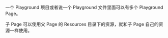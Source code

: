 

一个 Playground 项目或者说一个 Playground 文件里面可以有多个 Playground Page。

子 Page 可以使用父 Page 的 Resources 目录下的资源，就和子 Page 自己的资源一样使用。
